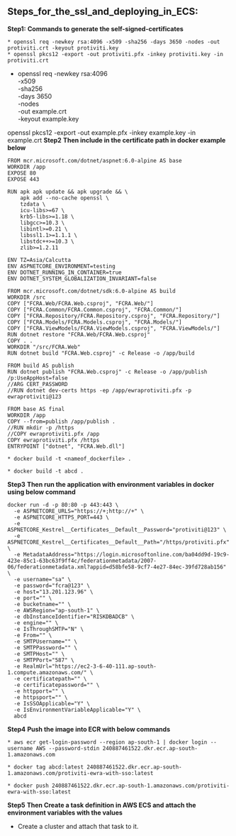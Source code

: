 ## Steps_for_the_ssl_and_deploying_in_ECS:

**Step1:**
**Commands to generate the self-signed-certificates**
```
* openssl req -newkey rsa:4096 -x509 -sha256 -days 3650 -nodes -out protiviti.crt -keyout protiviti.key
* openssl pkcs12 -export -out protiviti.pfx -inkey protiviti.key -in protiviti.crt
```
* openssl req -newkey rsa:4096 \
            -x509 \
            -sha256 \
            -days 3650 \
            -nodes \
            -out example.crt \
            -keyout example.key
 
openssl pkcs12 -export -out example.pfx -inkey example.key -in example.crt
**Step2**
**Then include in the certificate path in docker example below**
```
FROM mcr.microsoft.com/dotnet/aspnet:6.0-alpine AS base
WORKDIR /app
EXPOSE 80
EXPOSE 443

RUN apk apk update && apk upgrade && \
    apk add --no-cache openssl \
    tzdata \
    icu-libs>=67 \
    krb5-libs>=1.18 \
    libgcc>=10.3 \
    libintl>=0.21 \
    libssl1.1>=1.1.1 \
    libstdc++>=10.3 \
    zlib>=1.2.11

ENV TZ=Asia/Calcutta
ENV ASPNETCORE_ENVIRONMENT=testing
ENV DOTNET_RUNNING_IN_CONTAINER=true
ENV DOTNET_SYSTEM_GLOBALIZATION_INVARIANT=false

FROM mcr.microsoft.com/dotnet/sdk:6.0-alpine AS build
WORKDIR /src
COPY ["FCRA.Web/FCRA.Web.csproj", "FCRA.Web/"]
COPY ["FCRA.Common/FCRA.Common.csproj", "FCRA.Common/"]
COPY ["FCRA.Repository/FCRA.Repository.csproj", "FCRA.Repository/"]
COPY ["FCRA.Models/FCRA.Models.csproj", "FCRA.Models/"]
COPY ["FCRA.ViewModels/FCRA.ViewModels.csproj", "FCRA.ViewModels/"]
RUN dotnet restore "FCRA.Web/FCRA.Web.csproj"
COPY . .
WORKDIR "/src/FCRA.Web"
RUN dotnet build "FCRA.Web.csproj" -c Release -o /app/build

FROM build AS publish
RUN dotnet publish "FCRA.Web.csproj" -c Release -o /app/publish /p:UseAppHost=false
//ARG CERT_PASSWORD
//RUN dotnet dev-certs https -ep /app/ewraprotiviti.pfx -p ewraprotiviti@123

FROM base AS final
WORKDIR /app
COPY --from=publish /app/publish .
//RUN mkdir -p /https
//COPY ewraprotiviti.pfx /app
COPY ewraprotiviti.pfx /https
ENTRYPOINT ["dotnet", "FCRA.Web.dll"]
```
```
* docker build -t <nameof_dockerfile> .
```
```
* docker build -t abcd .
```
**Step3**
**Then run the application with environment variables in docker using below command**
```
docker run -d -p 80:80 -p 443:443 \
  -e ASPNETCORE_URLS="https://+;http://+" \
  -e ASPNETCORE_HTTPS_PORT=443 \
  -e ASPNETCORE_Kestrel__Certificates__Default__Password="protiviti@123" \
  -e ASPNETCORE_Kestrel__Certificates__Default__Path="/https/protiviti.pfx" \
  -e MetadataAddress="https://login.microsoftonline.com/ba04dd9d-19c9-423e-85c1-63bc63f9ff4c/federationmetadata/2007-06/federationmetadata.xml?appid=d58bfe58-9cf7-4e27-84ec-39fd728ab156" \
  -e username="sa" \
  -e password="fcra@123" \
  -e host="13.201.123.96" \
  -e port="" \
  -e bucketname="" \
  -e AWSRegion="ap-south-1" \
  -e dbInstanceIdentifier="RISKDBADCB" \
  -e engine="" \
  -e IsThroughSMTP="N" \
  -e From="" \
  -e SMTPUsername="" \
  -e SMTPPassword="" \
  -e SMTPHost="" \
  -e SMTPPort="587" \
  -e RealmUrl="https://ec2-3-6-40-111.ap-south-1.compute.amazonaws.com/" \
  -e certificatepath="" \
  -e certificatepassword="" \
  -e httpport="" \
  -e httpsport="" \
  -e IsSSOApplicable="Y" \
  -e IsEnvironmentVariableApplicable="Y" \
  abcd
```
**Step4**
**Push the image into ECR with below commands**
```
* aws ecr get-login-password --region ap-south-1 | docker login --username AWS --password-stdin 240887461522.dkr.ecr.ap-south-1.amazonaws.com
```
```
* docker tag abcd:latest 240887461522.dkr.ecr.ap-south-1.amazonaws.com/protiviti-ewra-with-sso:latest
```
```
* docker push 240887461522.dkr.ecr.ap-south-1.amazonaws.com/protiviti-ewra-with-sso:latest
```
**Step5**
**Then Create a task definition in AWS ECS and attach the environment variables with the values**
* Create a cluster and attach that task to it.
